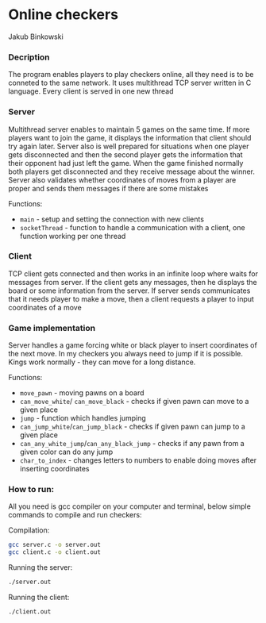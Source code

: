 # Online checkers
Jakub Binkowski

### Decription
The program enables players to play checkers online, all they need is to be conneted to the same network. It uses multithread TCP server written in C language. Every client is served in one new thread

### Server
Multithread server enables to maintain 5 games on the same time. If more players want to join the game, it displays the information that client should try again later. Server also is well prepared for situations when one player gets disconnected and then the second player gets the information that their opponent had just left the game. When the game finished normally both players get disconnected and they receive message about the winner. Server also validates whether coordinates of moves from a player are proper and sends them messages if there are some mistakes

Functions:
- `main` - setup and setting the connection with new clients
- `socketThread` - function to handle a communication with a client, one function working per one thread

### Client
TCP client gets connected and then works in an infinite loop where waits for messages from server. If the client gets any messages, then he displays the board or some information from the server. If server sends communicates that it needs player to make a move, then a client requests a player to input coordinates of a move

### Game implementation
Server handles a game forcing white or black player to insert coordinates of the next move. In my checkers you always need to jump if it is possible. Kings work normally - they can move for a long distance.

Functions:
- `move_pawn` - moving pawns on a board
- `can_move_white`/ `can_move_black` - checks if given pawn can move to a given place
- `jump` - function which handles jumping
- `can_jump_white`/`can_jump_black` - checks if given pawn can jump to a given place
- `can_any_white_jump`/`can_any_black_jump` - checks if any pawn from a given color can do any jump
- `char_to_index` - changes letters to numbers to enable doing moves after inserting coordinates


### How to run:
All you need is gcc compiler on your computer and terminal, below simple commands to compile and run checkers:

Compilation:
```bash
gcc server.c -o server.out
gcc client.c -o client.out
```
Running the server:
```bash
./server.out
```
Running the client:
```bash
./client.out
```

